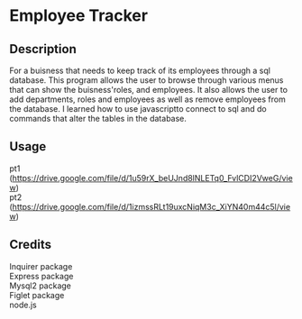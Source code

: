 # Employee Tracker

## Description
For a buisness that needs to keep track of its employees through a sql database. This program allows the user to browse through various menus that can show the buisness'roles, and employees. It also allows the user to add departments, roles and employees as well as remove employees from the database. I learned how to use javascriptto connect to sql and do commands that alter the tables in the database.




## Usage
pt1<br>
(https://drive.google.com/file/d/1u59rX_beUJnd8lNLETq0_FvlCDI2VweG/view)<br>
pt2<br>
(https://drive.google.com/file/d/1izmssRLt19uxcNiqM3c_XiYN40m44c5l/view)
## Credits
Inquirer package<br>
Express package<br>
Mysql2 package<br>
Figlet package<br>
node.js<br>



